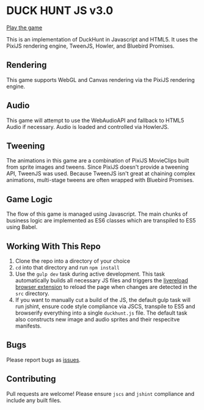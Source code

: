 # DUCK HUNT JS v3.0

[Play the game](http://mattsurabian.com/duckhunt)

This is an implementation of DuckHunt in Javascript and HTML5. It uses the PixiJS rendering engine, TweenJS, Howler, and Bluebird Promises.

## Rendering
This game supports WebGL and Canvas rendering via the PixiJS rendering engine.

## Audio
This game will attempt to use the WebAudioAPI and fallback to HTML5 Audio if necessary. Audio is loaded and controlled via HowlerJS.

## Tweening
The animations in this game are a combination of PixiJS MovieClips built from sprite images and tweens. Since PixiJS doesn't provide a tweening API, TweenJS was used. Because TweenJS isn't great at chaining complex animations, multi-stage tweens are often wrapped with Bluebird Promises.

## Game Logic
The flow of this game is managed using Javascript. The main chunks of business logic are implemented as ES6 classes which are transpiled to ES5 using Babel.

## Working With This Repo

1. Clone the repo into a directory of your choice
1. `cd` into that directory and run `npm install`
1. Use the `gulp dev` task during active development. This task automatically builds all necessary JS files and triggers the [livereload browser extension](http://livereload.com/extensions/) to reload the page when changes are detected in the `src` directory.
1. If you want to manually cut a build of the JS, the default gulp task will run jshint, ensure code style compliance via JSCS, transpile to ES5 and browserify everything into a single `duckhunt.js` file. The default task also constructs new image and audio sprites and their respecitve manifests.

## Bugs
Please report bugs as [issues](https://github.com/MattSurabian/DuckHunt-JS/issues).

## Contributing
Pull requests are welcome! Please ensure `jscs` and `jshint` compliance and include any built files.